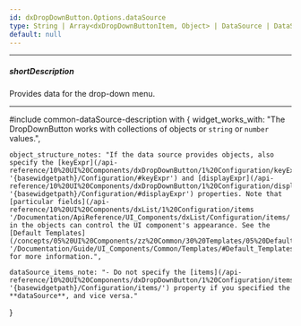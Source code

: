 ```yaml
---
id: dxDropDownButton.Options.dataSource
type: String | Array<dxDropDownButtonItem, Object> | DataSource | DataSource_Options
default: null
---
```

---
##### shortDescription
Provides data for the drop-down menu.

---
#include common-dataSource-description with {
    widget_works_with: "The DropDownButton works with collections of objects or `string` or `number` values.",

    object_structure_notes: "If the data source provides objects, also specify the [keyExpr](/api-reference/10%20UI%20Components/dxDropDownButton/1%20Configuration/keyExpr.md '{basewidgetpath}/Configuration/#keyExpr') and [displayExpr](/api-reference/10%20UI%20Components/dxDropDownButton/1%20Configuration/displayExpr.md '{basewidgetpath}/Configuration/#displayExpr') properties. Note that [particular fields](/api-reference/10%20UI%20Components/dxList/1%20Configuration/items '/Documentation/ApiReference/UI_Components/dxList/Configuration/items/') in the objects can control the UI component's appearance. See the [Default Templates](/concepts/05%20UI%20Components/zz%20Common/30%20Templates/05%20Default%20Templates.md '/Documentation/Guide/UI_Components/Common/Templates/#Default_Templates') for more information.",

    dataSource_items_note: "- Do not specify the [items](/api-reference/10%20UI%20Components/dxDropDownButton/1%20Configuration/items '{basewidgetpath}/Configuration/items/') property if you specified the **dataSource**, and vice versa."
}